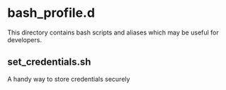 # bash_profile.d

This directory contains bash scripts and aliases which may be useful for developers.

## set_credentials.sh

A handy way to store credentials securely
